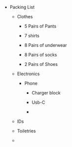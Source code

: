 - Packing List 
	 - Clothes
		 - 5 Pairs of Pants

		 - 7 shirts

		 - 8 Pairs of underwear

		 - 8 Pairs of socks

		 - 2 Pairs of Shoes

	 - Electronics
		 - Phone
			 - Charger block

			 - Usb-C

			 - 

	 - IDs

	 - Toiletries

	 - 
